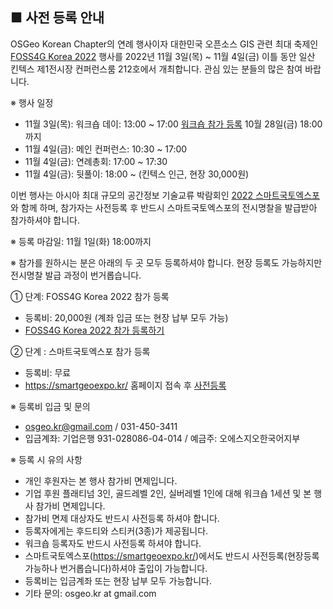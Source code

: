 ## ■ 사전 등록 안내

OSGeo Korean Chapter의 연례 행사이자 대한민국 오픈소스 GIS 관련 최대 축제인 [FOSS4G Korea 2022](https://foss4g.osgeo.kr/) 행사를 2022년 11월 3일(목) ~ 11월 4일(금) 이틀 동안 일산 킨텍스 제1전시장 컨퍼런스룸 212호에서 개최합니다.
관심 있는 분들의 많은 참여 바랍니다.

※ 행사 일정
  - 11월 3일(목): 워크숍 데이: 13:00 ~ 17:00 [워크숍 참가 등록](https://forms.gle/WSSwm7RLamEbM7RJ9) 10월 28일(금) 18:00까지
  - 11월 4일(금): 메인 컨퍼런스: 10:30 ~ 17:00
  - 11월 4일(금): 연례총회: 17:00 ~ 17:30
  - 11월 4일(금): 뒷풀이: 18:00 ~ (킨텍스 인근, 현장 30,000원)

이번 행사는 아시아 최대 규모의 공간정보 기술교류 박람회인 [2022 스마트국토엑스포](https://smartgeoexpo.kr/)와 함께 하며, 참가자는 사전등록 후 반드시 스마트국토엑스포의 전시명찰을 발급받아 참가하셔야 합니다. 

※ 등록 마감일: 11월 1일(화) 18:00까지

※ 참가를 원하시는 분은 아래의 두 곳 모두 등록하셔야 합니다. 현장 등록도 가능하지만 전시명찰 발급 과정이 번거롭습니다.

① 단계:  FOSS4G Korea 2022 참가 등록
  - 등록비: 20,000원 (계좌 입금 또는 현장 납부 모두 가능)
  - [FOSS4G Korea 2022 참가 등록하기](https://forms.gle/wzNFFV3m6hFmCHj77)

② 단계 : 스마트국토엑스포 참가 등록
  - 등록비: 무료
  - https://smartgeoexpo.kr/ 홈페이지 접속 후 [사전등록](https://smartgeoexpo.kr/fairVst2.do?FAIRMENU_IDX=16563&hl=KOR)

※ 등록비 입금 및 문의
 - [osgeo.kr@gmail.com](mailto:osgeo.kr@gmail.com) / 031-450-3411
 - 입금계좌: 기업은행 931-028086-04-014  / 예금주: 오에스지오한국어지부

※ 등록 시 유의 사항
 - 개인 후원자는 본 행사 참가비 면제입니다.
 - 기업 후원 플래티넘 3인, 골드레벨 2인, 실버레벨 1인에 대해 워크숍 1세션 및 본 행사 참가비 면제입니다.
 - 참가비 면제 대상자도 반드시 사전등록 하셔야 합니다.
 - 등록자에게는 후드티와 스티커(3종)가 제공됩니다.
 - 워크숍 등록자도 반드시 사전등록 하셔야 합니다.
 - 스마트국토엑스포(https://smartgeoexpo.kr/)에서도 반드시 사전등록(현장등록 가능하나 번거롭습니다)하셔야 출입이 가능합니다.
 - 등록비는 입금계좌 또는 현장 납부 모두 가능합니다.
 - 기타 문의: osgeo.kr at gmail.com
